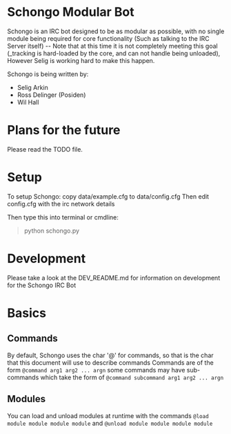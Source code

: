 # Schongo Modular Bot #
Schongo is an IRC bot designed to be as modular as possible, with no single module being required for core functionality (Such as talking to the IRC Server itself) -- Note that at this time it is not completely meeting this goal (_tracking is hard-loaded by the core, and can not handle being unloaded), However Selig is working hard to make this happen.

Schongo is being written by:

- Selig Arkin
- Ross Delinger (Posiden)
- Wil Hall

# Plans for the future #
Please read the TODO file.

# Setup #
To setup Schongo: copy data/example.cfg to data/config.cfg
Then edit config.cfg with the irc network details

Then type this into terminal or cmdline:  
> python schongo.py

# Development #
Please take a look at the DEV\_README.md for information on development for the Schongo IRC Bot

# Basics #

## Commands ##
By default, Schongo uses the char '@' for commands, so that is the char that this document will use to describe commands
Commands are of the form
`@command arg1 arg2 ... argn` 
some commands may have sub-commands which take the form of 
`@command subcommand arg1 arg2 ... argn`

## Modules ##
You can load and unload modules at runtime with the commands
`@load module module module module` and `@unload module module module module`
